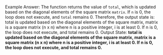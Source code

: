 Example Answer:
The function returns the value of `total`, which is updated based on the diagonal elements of the square matrix `matrix`. If `n` is 0, the loop does not execute, and `total` remains 0. Therefore, the output state is: total is updated based on the diagonal elements of the square matrix, matrix is a square matrix (n x n) where n is a positive integer, i is at least 0. If n is 0, the loop does not execute, and total remains 0.
Output State: **total is updated based on the diagonal elements of the square matrix, matrix is a square matrix (n x n) where n is a positive integer, i is at least 0. If n is 0, the loop does not execute, and total remains 0.**